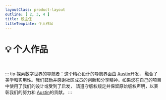 ```yaml
---
layoutClass: product-layout
outline: [ 2, 3, 4 ]
title: 段主任
titleTemplate: 个人作品
---
```


<script setup>
import { NAV_DATA } from './data'
</script>
<style src="./index.scss"></style>

# 💡 个人作品

<MNavLinks v-for="{title, items} in NAV_DATA" :title="title" :items="items"></MNavLinks>

<br/>

::: tip
探索数字世界的导航者：这个精心设计的导航界面由 [Austin](https://github.com/AustinFairyland)开发，
融合了美学和实用性。我们鼓励并感谢社区成员的创新和分享精神。如果您在自己的项目中使用了我们的设计或受到了启发，
请遵守版权规定并保留原始版权声明，以表彰我们的努力和 [Austin](https://github.com/AustinFairyland)的贡献。
:::
